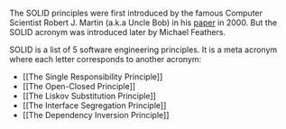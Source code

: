 The SOLID principles were first introduced by the famous Computer Scientist Robert J. Martin (a.k.a Uncle Bob) in his [paper](https://fi.ort.edu.uy/innovaportal/file/2032/1/design_principles.pdf) in 2000. But the SOLID acronym was introduced later by Michael Feathers.

SOLID is a list of 5 software engineering principles. It is a meta acronym where each letter corresponds to another acronym:
- [[The Single Responsibility Principle]]
- [[The Open-Closed Principle]]
- [[The Liskov Substitution Principle]]
- [[The Interface Segregation Principle]]
- [[The Dependency Inversion Principle]]
